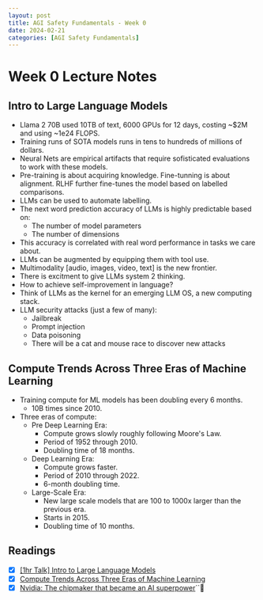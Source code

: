 ```yaml
---
layout: post
title: AGI Safety Fundamentals - Week 0
date: 2024-02-21
categories: [AGI Safety Fundamentals]
---
```


# Week 0 Lecture Notes

## Intro to Large Language Models

- Llama 2 70B used 10TB of text, 6000 GPUs for 12 days, costing ~$2M and using ~1e24 FLOPS.
- Training runs of SOTA models runs in tens to hundreds of millions of dollars.
- Neural Nets are empirical artifacts that require sofisticated evaluations to work with these models.
- Pre-training is about acquiring knowledge. Fine-tunning is about alignment. RLHF further fine-tunes the model based on labelled comparisons.
- LLMs can be used to automate labelling.
- The next word prediction accuracy of LLMs is highly predictable based on:
  - The number of model parameters
  - The number of dimensions
- This accuracy is correlated with real word performance in tasks we care about.
- LLMs can be augmented by equipping them with tool use.
- Multimodality [audio, images, video, text] is the new frontier.
- There is excitment to give LLMs system 2 thinking.
- How to achieve self-improvement in language?
- Think of LLMs as the kernel for an emerging LLM OS, a new computing stack.
- LLM security attacks (just a few of many):
  - Jailbreak
  - Prompt injection
  - Data poisoning
  - There will be a cat and mouse race to discover new attacks

## Compute Trends Across Three Eras of Machine Learning

- Training compute for ML models has been doubling every 6 months.
  - 10B times since 2010.
- Three eras of compute:
  - Pre Deep Learning Era:
    - Compute grows slowly roughly following Moore's Law.
    - Period of 1952 through 2010.
    - Doubling time of 18 months.
  - Deep Learning Era:
    - Compute grows faster.
    - Period of 2010 through 2022.
    - 6-month doubling time.
  - Large-Scale Era:
    - New large scale models that are 100 to 1000x larger than the previous era.
    - Starts in 2015.
    - Doubling time of 10 months.

## Readings

- [X] [[1hr Talk] Intro to Large Language Models](https://www.youtube.com/watch?v=zjkBMFhNj_g)
- [X] [Compute Trends Across Three Eras of Machine Learning]([link-to-reading-2](https://epochai.org/blog/compute-trends))
- [X] [Nvidia: The chipmaker that became an AI superpower](https://www.bbc.com/news/business-65675027)``
